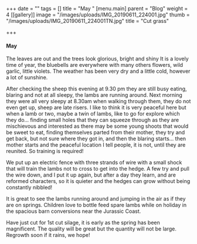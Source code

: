 +++
date = ""
tags = []
title = "May "
[menu.main]
parent = "Blog"
weight = 4
[[gallery]]
image = "/images/uploads/IMG_20190611_224001.jpg"
thumb = "/images/uploads/IMG_20190611_224001TN.jpg"
title = "Cut grass"

+++
#### May

The leaves are out and the trees look glorious, bright and shiny It is a lovely time of year, the bluebells are everywhere with many others flowers, wild garlic, little violets. The weather has been very dry and a little cold, however a lot of sunshine.

After checking the sheep this evening at 9.30 pm they are still busy eating, blaring and not at all sleepy, the lambs are running around. Next morning they were all very sleepy at 8.30am when walking through them, they do not even get up, sheep are late risers. I like to think it is very peaceful here but when a lamb or two, maybe a twin of lambs, like to go for explore which they do... finding small holes that they can squeeze through as they are mischievous and interested as there may be some young shoots that would be sweet to eat, finding themselves parted from their mother, they try and get back, but not sure where they got in, and then the blaring starts... then mother starts and the peaceful location I tell people, it is not, until they are reunited. So training is required!

We put up an electric fence with three strands of wire with a small shock that will train the lambs not to cross to get into the hedge. A few try and pull the wire down, and I put it up again, but after a day they learn, and are reformed characters, so it is quieter and the hedges can grow without being constantly nibbled!

It is great to see the lambs running around and jumping in the air as if they are on springs. Children love to bottle feed spare lambs while on holiday in the spacious barn conversions near the Jurassic Coast.

Have just cut for 1st cut silage, it is early as the spring has been magnificent. The quality will be great but the quantity will not be large. Regrowth soon if it rains, we hope!